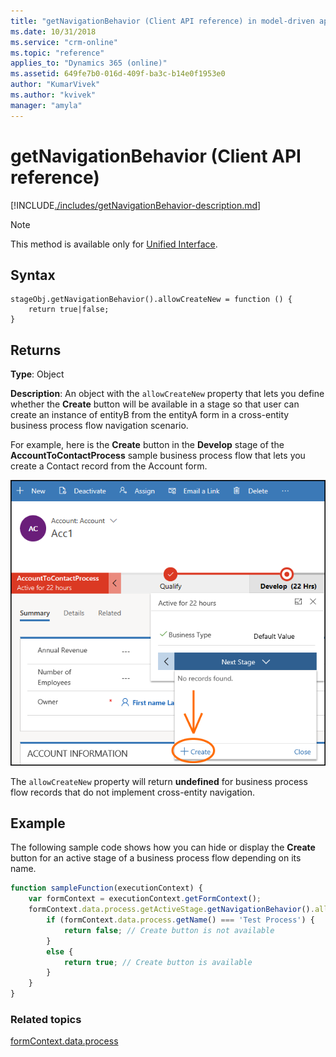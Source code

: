 ```yaml
---
title: "getNavigationBehavior (Client API reference) in model-driven apps| MicrosoftDocs"
ms.date: 10/31/2018    
ms.service: "crm-online"
ms.topic: "reference"
applies_to: "Dynamics 365 (online)"
ms.assetid: 649fe7b0-016d-409f-ba3c-b14e0f1953e0
author: "KumarVivek"
ms.author: "kvivek"
manager: "amyla"
---
```

# getNavigationBehavior (Client API reference)



[!INCLUDE[./includes/getNavigationBehavior-description.md](./includes/getNavigationBehavior-description.md)]

> [!NOTE]
> This method is available only for [Unified Interface](/dynamics365/get-started/whats-new/customer-engagement/new-in-version-9#unified-interface-framework-for-new-apps). 

## Syntax

```
stageObj.getNavigationBehavior().allowCreateNew = function () {
    return true|false;
}
```

## Returns

**Type**: Object 

**Description**: An object with the `allowCreateNew` property that lets you define whether the **Create** button will be available in a stage so that user can create an instance of entityB from the entityA form in a cross-entity business process flow navigation scenario. 

For example, here is the **Create** button in the **Develop** stage of the **AccountToContactProcess** sample business process flow that lets you create a Contact record from the Account form.

![](../../../../media/clientapi_getNavigationBehavior.png)

The `allowCreateNew` property will return **undefined** for business process flow records that do not implement cross-entity navigation.

## Example

The following sample code shows how you can hide or display the **Create** button for an active stage of a business process flow depending on its name.

```JavaScript
function sampleFunction(executionContext) {
    var formContext = executionContext.getFormContext();
    formContext.data.process.getActiveStage.getNavigationBehavior().allowCreateNew = function () {
        if (formContext.data.process.getName() === 'Test Process') {
            return false; // Create button is not available
        }
        else {
            return true; // Create button is available
        }
    }
}
```

### Related topics
 
[formContext.data.process](../../formContext-data-process.md)

